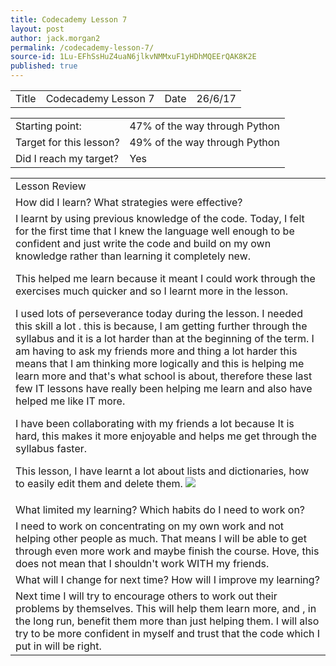 ```yaml
---
title: Codecademy Lesson 7
layout: post
author: jack.morgan2
permalink: /codecademy-lesson-7/
source-id: 1Lu-EFhSsHuZ4uaN6jlkvNMMxuF1yHDhMQEErQAK8K2E
published: true
---
```

<table>
  <tr>
    <td>Title</td>
    <td>Codecademy Lesson 7</td>
    <td>Date</td>
    <td>26/6/17</td>
  </tr>
</table>


<table>
  <tr>
    <td>Starting point:</td>
    <td>47% of the way through Python </td>
  </tr>
  <tr>
    <td>Target for this lesson?</td>
    <td>49% of the way through Python </td>
  </tr>
  <tr>
    <td>Did I reach my target? 
</td>
    <td>Yes</td>
  </tr>
</table>


<table>
  <tr>
    <td>Lesson Review</td>
  </tr>
  <tr>
    <td>How did I learn? What strategies were effective? </td>
  </tr>
  <tr>
    <td>I learnt by using previous knowledge of the code. Today, I felt for the first time that I knew the language well enough to be confident and just write the code and build on my own knowledge rather than learning it completely new.

This helped me learn because it meant I could work through the exercises much quicker and so I learnt more in the lesson.

I used lots of perseverance today during the lesson. I needed this skill a lot . this is because, I am getting further through the syllabus and it is a lot harder than at the beginning of the term. I am having to ask my friends more and thing a lot harder this means that I am thinking more logically and this is helping me learn more and that's what school is about, therefore these last few IT lessons have really been helping me learn and also have helped me like IT more. 

I have been collaborating with my friends a lot because It is hard, this makes it more enjoyable and helps me get through the syllabus faster.

This lesson, I have learnt a lot about lists and dictionaries, how to easily edit them and delete them.
<img src="https://github.com/jackm245/jackm245.github.io/blob/master/images/lists.png?raw=true">

</td>
  </tr>
  <tr>
    <td>What limited my learning? Which habits do I need to work on? </td>
  </tr>
  <tr>
    <td> I need to work on concentrating on my own work and not helping other people as much. That means I will be able to get through even more work and maybe finish the course. Hove, this does not mean that I shouldn't work WITH my friends.</td>
  </tr>
  <tr>
    <td>What will I change for next time? How will I improve my learning?</td>
  </tr>
  <tr>
    <td>Next time I will try to encourage others to work out their problems by themselves. This will help them learn more, and , in the long run, benefit them more than just helping them. I will also try to be more confident in myself and trust that the code which I put in will be right.</td>
  </tr>
</table>



